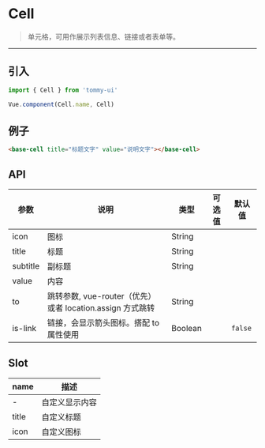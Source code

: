 # Cell

> 单元格，可用作展示列表信息、链接或者表单等。

----------

## 引入

```javascript
import { Cell } from 'tommy-ui'

Vue.component(Cell.name, Cell)
```

## 例子

```html
<base-cell title="标题文字" value="说明文字"></base-cell>
```

## API

| 参数 | 说明 | 类型 | 可选值 | 默认值 |
|------|-------|---------|-------|--------|
|   icon  |  图标   | String    | | |
| title | 标题 | String | | |
| subtitle | 副标题 | String | | |
| value | 内容 | | | |
| to    | 跳转参数, vue-router（优先） 或者 location.assign 方式跳转 | String | | |
| is-link | 链接，会显示箭头图标。搭配 to 属性使用 | Boolean | | `false` |

## Slot
| name | 描述 |
|------|--------|
| - | 自定义显示内容 |
| title | 自定义标题 |
| icon | 自定义图标 |
